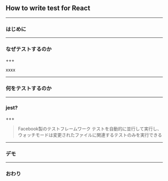 
## How to write test for React

---

### はじめに

---


### なぜテストするのか

+++

xxxx

---

### 何をテストするのか


---

### jest?


+++

> Facebook製のテストフレームワーク
> テストを自動的に並行して実行し、ウォッチモードは変更されたファイルに関連するテストのみを実行できる
---

### デモ

---

### おわり

